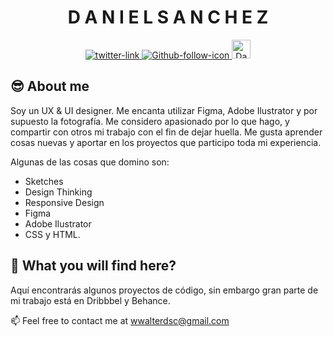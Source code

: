 <h1 align="center">D A N I E L   S A N C H E Z</h1>

<div align="center">
   <!-- Twitter -->
   <a href="https://twitter.com/codesandtags">
      <img src="https://img.shields.io/twitter/follow/codesandtags?label=follow%20me&style=social"
         alt="twitter-link" />
  </a>  
   
   <!-- Github -->
   <a href="https://github.com/zetsu-design">
      <img src="https://img.shields.io/github/followers/zetsu-design?label=zetsu-design&style=social"
         alt="Github-follow-icon" />
   </a>
      
   <!-- Linkedin Profile -->
   <a href="https://www.linkedin.com/in/walter-daniel-sanchez-769734189/">
      <img src="https://img.shields.io/badge/linkedin-%230077B5.svg?&style=for-the-badge&logo=linkedin&logoColor=white" alt="Daniel Sanchez" height="30" width="30"> 
   </a>
   
   
</div>

## 😎 About me

Soy un UX & UI designer. Me encanta utilizar Figma, Adobe Ilustrator y por supuesto la fotografía. Me considero apasionado por lo que hago, y compartir con otros mi trabajo con el fin de dejar huella. Me gusta aprender cosas nuevas y aportar en los proyectos que participo toda mi experiencia.

Algunas de las cosas que domino son: 
- Sketches
- Design Thinking
- Responsive Design
- Figma
- Adobe Ilustrator
- CSS y HTML. 


## 🤔 What you will find here?

Aquí encontrarás algunos proyectos de código, sin embargo gran parte de mi trabajo está en Dribbbel y Behance.


📫 Feel free to contact me at wwalterdsc@gmail.com
